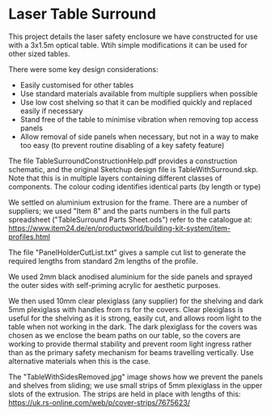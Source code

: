 # Laser Table Surround

This project details the laser safety enclosure we have constructed for use with a 3x1.5m optical table. Wtih simple modifications it can be used for other sized tables.

There were some key design considerations:
* Easily customised for other tables
* Use standard materials available from multiple suppliers when possible
* Use low cost shelving so that it can be modified quickly and replaced easily if necessary
* Stand free of the table to minimise vibration when removing top access panels
* Allow removal of side panels when necessary, but not in a way to make too easy (to prevent routine disabling of a key safety feature)

The file TableSurroundConstructionHelp.pdf provides a construction schematic, and the original Sketchup design file is TableWithSurround.skp. Note that this is in multiple layers containing different classes of components. The colour coding identifies identical parts (by length or type)

We settled on aluminium extrusion for the frame. There are a number of suppliers; we used "Item 8" and the parts numbers in the full parts spreadsheet ("TableSurround Parts Sheet.ods") refer to the catalogue at:
https://www.item24.de/en/productworld/building-kit-system/item-profiles.html

The file "PanelHolderCutList.txt" gives a sample cut list to generate the required lengths from standard 2m lengths  of the profile.

We used 2mm black anodised aluminium for the side panels and sprayed the outer sides with self-priming acrylic for aesthetic purposes.

We then used 10mm clear plexiglass (any supplier) for the shelving and dark 5mm plexiglass with handles from rs for the covers. Clear plexiglass is useful for the shelving as it is strong, easily cut, and allows room light to the table when not working in the dark. The dark plexiglass for the covers was chosen as we enclose the beam paths on our table, so the covers are working to provide thermal stability and prevent room light ingress rather than as the primary safety mechanism for beams travelling vertically. Use alternative materials when this is the case.

The "TableWithSidesRemoved.jpg" image shows how we prevent the panels and shelves from sliding; we use small strips of  5mm plexiglass in the upper slots of the extrusion. The strips are held in place with lengths of this:
https://uk.rs-online.com/web/p/cover-strips/7675623/



